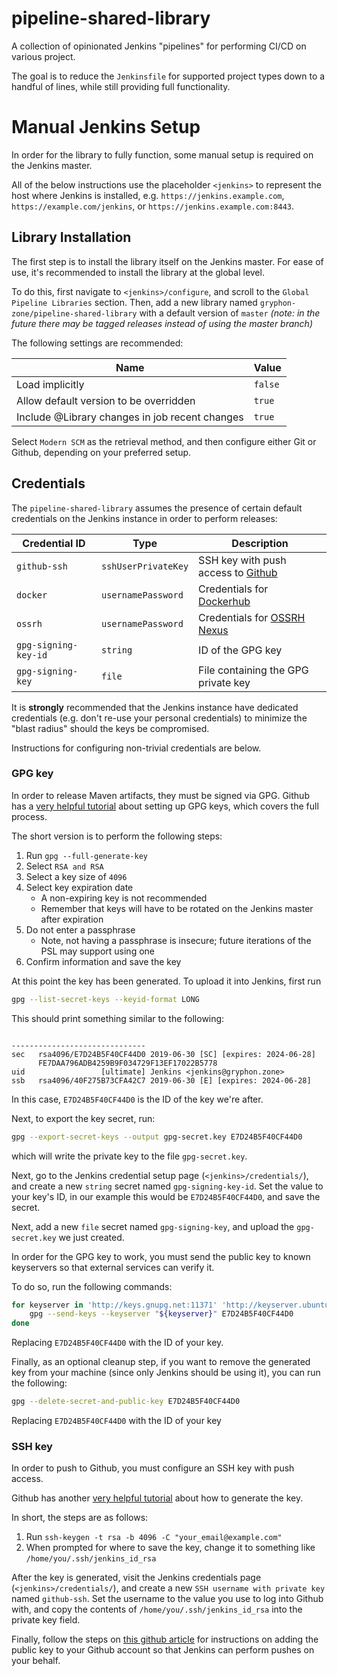 # pipeline-shared-library

A collection of opinionated Jenkins "pipelines" for performing CI/CD on various project.

The goal is to reduce the `Jenkinsfile` for supported project types down to a handful of lines, while still providing
full functionality.

# Manual Jenkins Setup

In order for the library to fully function, some manual setup is required on the Jenkins master.

All of the below instructions use the placeholder `<jenkins>` to represent the host where Jenkins is installed,
e.g. `https://jenkins.example.com`, `https://example.com/jenkins`, or `https://jenkins.example.com:8443`.

## Library Installation

The first step is to install the library itself on the Jenkins master.
For ease of use, it's recommended to install the library at the global level.

To do this, first navigate to `<jenkins>/configure`, and scroll to the `Global Pipeline Libraries` section.
Then, add a new library named `gryphon-zone/pipeline-shared-library` with a default version of `master`
_(note: in the future there may be tagged releases instead of using the master branch)_

The following settings are recommended:

| Name | Value |
|------|-------|
| Load implicitly | `false` |
| Allow default version to be overridden | `true` |
| Include @Library changes in job recent changes | `true` |

Select `Modern SCM` as the retrieval method, and then configure either Git or Github, depending on your preferred setup.

## Credentials
The `pipeline-shared-library` assumes the presence of certain default credentials on the Jenkins instance in order to perform releases:

| Credential ID        | Type                | Description |
|----------------------|---------------------|-------------|
| `github-ssh`         | `sshUserPrivateKey` | SSH key with push access to [Github](https://github.com/) |
| `docker`             | `usernamePassword`  | Credentials for [Dockerhub](https://hub.docker.com)     |
| `ossrh`              | `usernamePassword`  | Credentials for [OSSRH Nexus](https://oss.sonatype.org) |
| `gpg-signing-key-id` | `string`            | ID of the GPG key |
| `gpg-signing-key`    | `file`              | File containing the GPG private key |

It is **strongly** recommended that the Jenkins instance have dedicated credentials
(e.g. don't re-use your personal credentials) to minimize the "blast radius" should the keys be compromised.

Instructions for configuring non-trivial credentials are below.

### GPG key

In order to release Maven artifacts, they must be signed via GPG.
Github has a [very helpful tutorial](https://help.github.com/en/articles/generating-a-new-gpg-key)
about setting up GPG keys, which covers the full process.

The short version is to perform the following steps:
1. Run `gpg --full-generate-key`
1. Select `RSA and RSA`
1. Select a key size of `4096`
1. Select key expiration date
    * A non-expiring key is not recommended 
    * Remember that keys will have to be rotated on the Jenkins master after expiration
1. Do not enter a passphrase
    * Note, not having a passphrase is insecure; future iterations of the PSL may support using one
1. Confirm information and save the key

At this point the key has been generated. To upload it into Jenkins, first run
```bash
gpg --list-secret-keys --keyid-format LONG
```
This should print something similar to the following:
```

------------------------------
sec   rsa4096/E7D24B5F40CF44D0 2019-06-30 [SC] [expires: 2024-06-28]
      FE7DAA796ADB4259B9F034729F13EF17022B5778
uid                 [ultimate] Jenkins <jenkins@gryphon.zone>
ssb   rsa4096/40F275B73CFA42C7 2019-06-30 [E] [expires: 2024-06-28]

```
In this case, `E7D24B5F40CF44D0` is the ID of the key we're after.

Next, to export the key secret, run:
```bash
gpg --export-secret-keys --output gpg-secret.key E7D24B5F40CF44D0
```
which will write the private key to the file `gpg-secret.key`.

Next, go to the Jenkins credential setup page (`<jenkins>/credentials/`), and create a new `string` secret named `gpg-signing-key-id`.
Set the value to your key's ID, in our example this would be `E7D24B5F40CF44D0`, and save the secret.

Next, add a new `file` secret named `gpg-signing-key`, and upload the `gpg-secret.key` we just created.

In order for the GPG key to work, you must send the public key to known keyservers so that external services
can verify it.

To do so, run the following commands:
```bash
for keyserver in 'http://keys.gnupg.net:11371' 'http://keyserver.ubuntu.com:11371' 'http://pool.sks-keyservers.net:11371'; do 
    gpg --send-keys --keyserver "${keyserver}" E7D24B5F40CF44D0
done
```
Replacing `E7D24B5F40CF44D0` with the ID of your key.

Finally, as an optional cleanup step, if you want to remove the generated key from your machine (since only Jenkins should be using it), you can run the following:
```bash
gpg --delete-secret-and-public-key E7D24B5F40CF44D0
```
Replacing `E7D24B5F40CF44D0` with the ID of your key



### SSH key
In order to push to Github, you must configure an SSH key with push access.

Github has another [very helpful tutorial](https://help.github.com/en/articles/generating-a-new-ssh-key-and-adding-it-to-the-ssh-agent)
about how to generate the key.

In short, the steps are as follows:
1. Run `ssh-keygen -t rsa -b 4096 -C "your_email@example.com"`
1. When prompted for where to save the key, change it to something like `/home/you/.ssh/jenkins_id_rsa`

After the key is generated, visit the Jenkins credentials page (`<jenkins>/credentials/`), and create a new
`SSH username with private key` named `github-ssh`.
Set the username to the value you use to log into Github with, and copy the contents of `/home/you/.ssh/jenkins_id_rsa`
into the private key field.

Finally, follow the steps on [this github article](https://help.github.com/en/articles/adding-a-new-ssh-key-to-your-github-account)
for instructions on adding the public key to your Github account so that Jenkins can perform pushes on your behalf.
